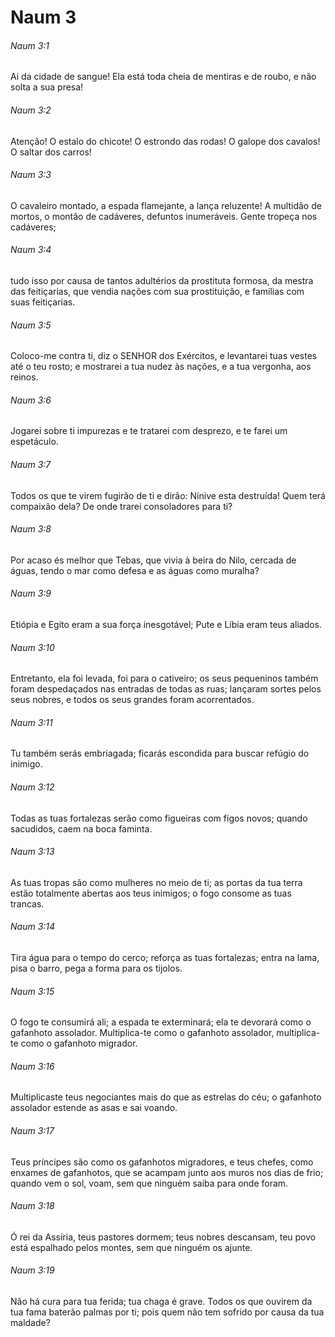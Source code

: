 # Naum 3

###### Naum 3:1

Ai da cidade de sangue! Ela está toda cheia de mentiras e de roubo, e não solta a sua presa!

###### Naum 3:2

Atenção! O estalo do chicote! O estrondo das rodas! O galope dos cavalos! O saltar dos carros!

###### Naum 3:3

O cavaleiro montado, a espada flamejante, a lança reluzente! A multidão de mortos, o montão de cadáveres, defuntos inumeráveis. Gente tropeça nos cadáveres;

###### Naum 3:4

tudo isso por causa de tantos adultérios da prostituta formosa, da mestra das feitiçarias, que vendia nações com sua prostituição, e famílias com suas feitiçarias.

###### Naum 3:5

Coloco-me contra ti, diz o SENHOR dos Exércitos, e levantarei tuas vestes até o teu rosto; e mostrarei a tua nudez às nações, e a tua vergonha, aos reinos.

###### Naum 3:6

Jogarei sobre ti impurezas e te tratarei com desprezo, e te farei um espetáculo.

###### Naum 3:7

Todos os que te virem fugirão de ti e dirão: Nínive esta destruída! Quem terá compaixão dela? De onde trarei consoladores para ti?

###### Naum 3:8

Por acaso és melhor que Tebas, que vivia à beira do Nilo, cercada de águas, tendo o mar como defesa e as águas como muralha?

###### Naum 3:9

Etiópia e Egito eram a sua força inesgotável; Pute e Líbia eram teus aliados.

###### Naum 3:10

Entretanto, ela foi levada, foi para o cativeiro; os seus pequeninos também foram despedaçados nas entradas de todas as ruas; lançaram sortes pelos seus nobres, e todos os seus grandes foram acorrentados.

###### Naum 3:11

Tu também serás embriagada; ficarás escondida para buscar refúgio do inimigo.

###### Naum 3:12

Todas as tuas fortalezas serão como figueiras com figos novos; quando sacudidos, caem na boca faminta.

###### Naum 3:13

As tuas tropas são como mulheres no meio de ti; as portas da tua terra estão totalmente abertas aos teus inimigos; o fogo consome as tuas trancas.

###### Naum 3:14

Tira água para o tempo do cerco; reforça as tuas fortalezas; entra na lama, pisa o barro, pega a forma para os tijolos.

###### Naum 3:15

O fogo te consumirá ali; a espada te exterminará; ela te devorará como o gafanhoto assolador. Multiplica-te como o gafanhoto assolador, multiplica-te como o gafanhoto migrador.

###### Naum 3:16

Multiplicaste teus negociantes mais do que as estrelas do céu; o gafanhoto assolador estende as asas e sai voando.

###### Naum 3:17

Teus príncipes são como os gafanhotos migradores, e teus chefes, como enxames de gafanhotos, que se acampam junto aos muros nos dias de frio; quando vem o sol, voam, sem que ninguém saiba para onde foram.

###### Naum 3:18

Ó rei da Assíria, teus pastores dormem; teus nobres descansam, teu povo está espalhado pelos montes, sem que ninguém os ajunte.

###### Naum 3:19

Não há cura para tua ferida; tua chaga é grave. Todos os que ouvirem da tua fama baterão palmas por ti; pois quem não tem sofrido por causa da tua maldade?

